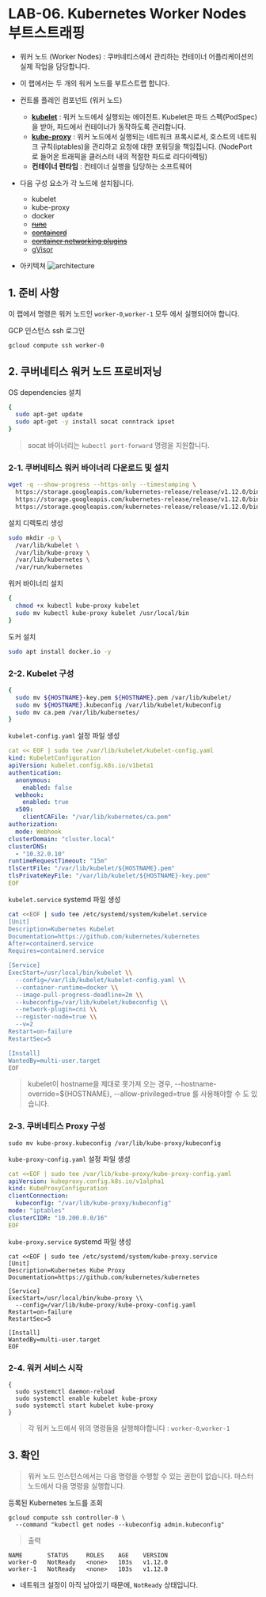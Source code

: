 # LAB-06. Kubernetes Worker Nodes 부트스트래핑

- 워커 노드 (Worker Nodes) : 쿠버네티스에서 관리하는 컨테이너 어플리케이션의 실제 작업을 담당합니다.
- 이 랩에서는 두 개의 워커 노드를 부트스트랩 합니다.
- 컨트롤 플레인 컴포넌트 (워커 노드)
  - **[kubelet](https://kubernetes.io/docs/admin/kubelet)** : 워커 노드에서 실행되는 에이전트. Kubelet은 파드 스펙(PodSpec)을 받아, 파드에서 컨테이너가 동작하도록 관리합니다.
  - **[kube-proxy](https://kubernetes.io/docs/concepts/cluster-administration/proxies)** : 워커 노드에서 실행되는 네트워크 프록시로서, 호스트의 네트워크 규칙(iptables)을 관리하고 요청에 대한 포워딩을 책임집니다. (NodePort로 들어온 트래픽을 클러스터 내의 적절한 파드로 리다이렉팅)
  - **컨테이너 런타임** : 컨테이너 실행을 담당하는 소프트웨어


- 다음 구성 요소가 각 노드에 설치됩니다.
  - kubelet
  - kube-proxy
  - docker
  - ~~[runc](https://github.com/opencontainers/runc)~~
  - ~~[containerd](https://github.com/containerd/containerd)~~
  - ~~[container networking plugins](https://github.com/containernetworking/cni)~~
  - [gVisor](https://github.com/google/gvisor)

- 아키텍쳐
  ![architecture](kthw.png "architecture")


## 1. 준비 사항

이 랩에서 명령은 워커 노드인 `worker-0`,`worker-1` 모두 에서 실행되어야 합니다.

GCP 인스턴스 ssh 로그인
```
gcloud compute ssh worker-0
```

## 2. 쿠버네티스 워커 노드 프로비저닝

OS dependencies 설치

```sh
{
  sudo apt-get update
  sudo apt-get -y install socat conntrack ipset
}
```

> socat 바이너리는 `kubectl port-forward` 명령을 지원합니다.


### 2-1. 쿠버네티스 워커 바이너리 다운로드 및 설치

```sh
wget -q --show-progress --https-only --timestamping \
  https://storage.googleapis.com/kubernetes-release/release/v1.12.0/bin/linux/amd64/kubectl \
  https://storage.googleapis.com/kubernetes-release/release/v1.12.0/bin/linux/amd64/kube-proxy \
  https://storage.googleapis.com/kubernetes-release/release/v1.12.0/bin/linux/amd64/kubelet
```


설치 디렉토리 생성

```sh
sudo mkdir -p \
  /var/lib/kubelet \
  /var/lib/kube-proxy \
  /var/lib/kubernetes \
  /var/run/kubernetes
```

워커 바이너리 설치

```sh
{
  chmod +x kubectl kube-proxy kubelet
  sudo mv kubectl kube-proxy kubelet /usr/local/bin
}
```

도커 설치
```sh
sudo apt install docker.io -y
```

### 2-2. Kubelet 구성

```sh
{
  sudo mv ${HOSTNAME}-key.pem ${HOSTNAME}.pem /var/lib/kubelet/
  sudo mv ${HOSTNAME}.kubeconfig /var/lib/kubelet/kubeconfig
  sudo mv ca.pem /var/lib/kubernetes/
}
```

`kubelet-config.yaml` 설정 파일 생성

```yaml
cat << EOF | sudo tee /var/lib/kubelet/kubelet-config.yaml
kind: KubeletConfiguration
apiVersion: kubelet.config.k8s.io/v1beta1
authentication:
  anonymous:
    enabled: false
  webhook:
    enabled: true
  x509:
    clientCAFile: "/var/lib/kubernetes/ca.pem"
authorization:
  mode: Webhook
clusterDomain: "cluster.local"
clusterDNS:
  - "10.32.0.10"
runtimeRequestTimeout: "15m"
tlsCertFile: "/var/lib/kubelet/${HOSTNAME}.pem"
tlsPrivateKeyFile: "/var/lib/kubelet/${HOSTNAME}-key.pem"
EOF
```

`kubelet.service` systemd 파일 생성

```sh
cat <<EOF | sudo tee /etc/systemd/system/kubelet.service
[Unit]
Description=Kubernetes Kubelet
Documentation=https://github.com/kubernetes/kubernetes
After=containerd.service
Requires=containerd.service

[Service]
ExecStart=/usr/local/bin/kubelet \\
  --config=/var/lib/kubelet/kubelet-config.yaml \\
  --container-runtime=docker \\
  --image-pull-progress-deadline=2m \\
  --kubeconfig=/var/lib/kubelet/kubeconfig \\
  --network-plugin=cni \\
  --register-node=true \\
  --v=2
Restart=on-failure
RestartSec=5

[Install]
WantedBy=multi-user.target
EOF
```

> kubelet이 hostname을 제대로 못가져 오는 경우, --hostname-override=${HOSTNAME}, --allow-privileged=true 를 사용해야할 수 도 있습니다.

### 2-3. 쿠버네티스 Proxy 구성

```
sudo mv kube-proxy.kubeconfig /var/lib/kube-proxy/kubeconfig
```

`kube-proxy-config.yaml` 설정 파일 생성

```yaml
cat <<EOF | sudo tee /var/lib/kube-proxy/kube-proxy-config.yaml
apiVersion: kubeproxy.config.k8s.io/v1alpha1
kind: KubeProxyConfiguration
clientConnection:
  kubeconfig: "/var/lib/kube-proxy/kubeconfig"
mode: "iptables"
clusterCIDR: "10.200.0.0/16"
EOF
```

`kube-proxy.service` systemd 파일 생성

```
cat <<EOF | sudo tee /etc/systemd/system/kube-proxy.service
[Unit]
Description=Kubernetes Kube Proxy
Documentation=https://github.com/kubernetes/kubernetes

[Service]
ExecStart=/usr/local/bin/kube-proxy \\
  --config=/var/lib/kube-proxy/kube-proxy-config.yaml
Restart=on-failure
RestartSec=5

[Install]
WantedBy=multi-user.target
EOF
```

### 2-4. 워커 서비스 시작

```
{
  sudo systemctl daemon-reload
  sudo systemctl enable kubelet kube-proxy
  sudo systemctl start kubelet kube-proxy
}
```

> 각 워커 노드에서 위의 명령들을 실행해야합니다 : `worker-0`,`worker-1`

## 3. 확인

> 워커 노드 인스턴스에서는 다음 명령을 수행할 수 있는 권한이 없습니다. 마스터 노드에서 다음 명령을 실행합니다.

등록된 Kubernetes 노드를 조회

```
gcloud compute ssh controller-0 \
  --command "kubectl get nodes --kubeconfig admin.kubeconfig"
```

> 출력

```
NAME       STATUS     ROLES    AGE    VERSION
worker-0   NotReady   <none>   103s   v1.12.0
worker-1   NotReady   <none>   103s   v1.12.0
```

- 네트워크 설정이 아직 남아있기 때문에, `NotReady` 상태입니다.

